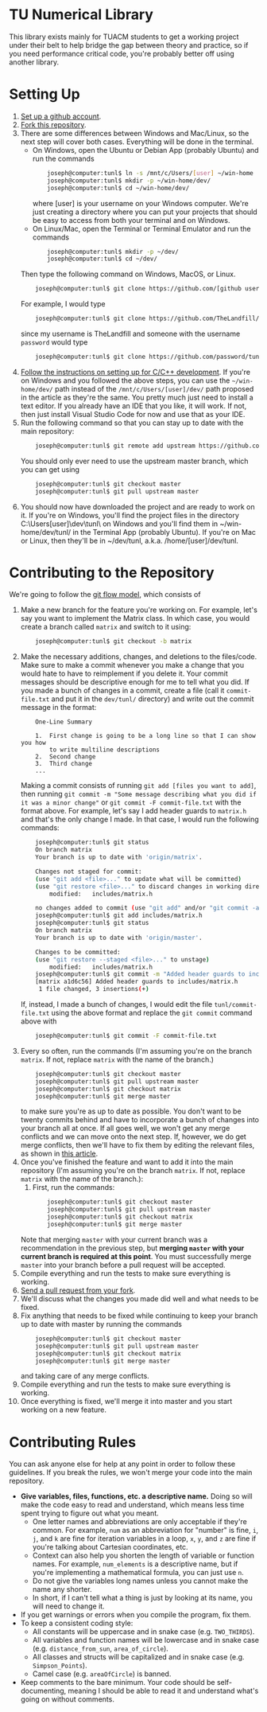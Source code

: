 # TU Numerical Library

This library exists mainly for TUACM students to get a working project under
their belt to help bridge the gap between theory and practice, so if you need
performance critical code, you're probably better off using another library.

# Setting Up

1.	[Set up a github account](https://git-scm.com/book/en/v2/GitHub-Account-Setup-and-Configuration).
1.	[Fork this repository](https://guides.github.com/activities/forking/).
1.	There are some differences between Windows and Mac/Linux, so the next step
	will cover both cases. Everything will be done in the terminal.
	-	On Windows, open the Ubuntu or Debian App (probably Ubuntu) and run the
		commands
		```bash
			joseph@computer:tunl$ ln -s /mnt/c/Users/[user] ~/win-home
			joseph@computer:tunl$ mkdir -p ~/win-home/dev/
			joseph@computer:tunl$ cd ~/win-home/dev/
		```
		where [user] is your username on your Windows computer. We're just
		creating a directory where you can put your projects that should be easy
		to access from both your terminal and on Windows.
	-	On Linux/Mac, open the Terminal or Terminal Emulator and run the
		commands
		```bash
			joseph@computer:tunl$ mkdir -p ~/dev/
			joseph@computer:tunl$ cd ~/dev/
		```
	Then type the following command on Windows, MacOS, or Linux.
	```bash
		joseph@computer:tunl$ git clone https://github.com/[github username]/tunl.git
	```
	For example, I would type
	```bash
		joseph@computer:tunl$ git clone https://github.com/TheLandfill/tunl.git
	```
	since my username is TheLandfill and someone with the username `password` would
	type
	```bash
		joseph@computer:tunl$ git clone https://github.com/password/tunl.git
	```
1.	[Follow the instructions on setting up for C/C++ development](https://tuacm.com/blog/c-language/compilers-and-ides/#which-ide-to-use).
	If you're on Windows and you followed the above steps, you can use the
	`~/win-home/dev/` path instead of the `/mnt/c/Users/[user]/dev/` path
	proposed in the article as they're the same. You pretty much just need to
	install a text editor. If you already have an IDE that you like, it will
	work. If not, then just install Visual Studio Code for now and use that as
	your IDE.
1.	Run the following command so that you can stay up to date with the main
	repository:
	```bash
		joseph@computer:tunl$ git remote add upstream https://github.com/TheLandfill/tunl.git
	```
	You should only ever need to use the upstream master branch, which you can
	get using
	```bash
		joseph@computer:tunl$ git checkout master
		joseph@computer:tunl$ git pull upstream master
	```
1.  You should now have downloaded the project and are ready to work on it. If
	you're on Windows, you'll find the project files in the directory
	C:\Users\[user]\dev\tunl\ on Windows and you'll find them in
	~/win-home/dev/tunl/ in the Terminal App (probably Ubuntu). If you're on Mac
	or Linux, then they'll be in ~/dev/tunl, a.k.a. /home/[user]/dev/tunl.

# Contributing to the Repository

We're going to follow the [git flow
model](https://guides.github.com/introduction/flow/), which consists of
1.	Make a new branch for the feature you're working on. For example, let's say
	you want to implement the Matrix class. In which case, you would create a
	branch called `matrix` and switch to it using:
	```bash
		joseph@computer:tunl$ git checkout -b matrix
	```
1.	Make the necessary additions, changes, and deletions to the files/code. Make
	sure to make a commit whenever you make a change that you would hate to have
	to reimplement if you delete it. Your commit messages should be descriptive
	enough for me to tell what you did. If you made a bunch of changes in a
	commit, create a file (call it `commit-file.txt` and put it in the `dev/tunl/`
	directory) and write out the commit message in the format:
	```text
		One-Line Summary

		1.	First change is going to be a long line so that I can show you how
			to write multiline descriptions
		2.	Second change
		3.	Third change
		...
	```
	Making a commit consists of running `git add [files you want to add]`, then
	running `git commit -m "Some message describing what you did if it was a
	minor change"` or `git commit -F commit-file.txt` with the format above. For
	example, let's say I add header guards to `matrix.h` and that's the only
	change I made. In that case, I would run the following commands:
	```bash
		joseph@computer:tunl$ git status
		On branch matrix
		Your branch is up to date with 'origin/matrix'.

		Changes not staged for commit:
		(use "git add <file>..." to update what will be committed)
		(use "git restore <file>..." to discard changes in working directory)
			modified:   includes/matrix.h

		no changes added to commit (use "git add" and/or "git commit -a")
		joseph@computer:tunl$ git add includes/matrix.h
		joseph@computer:tunl$ git status
		On branch matrix
		Your branch is up to date with 'origin/master'.

		Changes to be committed:
		(use "git restore --staged <file>..." to unstage)
			modified:   includes/matrix.h
		joseph@computer:tunl$ git commit -m "Added header guards to includes/matrix.h"
		[matrix a1d6c56] Added header guards to includes/matrix.h
		 1 file changed, 3 insertions(+)
	```
	If, instead, I made a bunch of changes, I would edit the file
	`tunl/commit-file.txt` using the above format and replace the `git commit`
	command above with
	```bash
		joseph@computer:tunl$ git commit -F commit-file.txt
	```
1.	Every so often, run the commands (I'm assuming you're on the branch
	`matrix`. If not, replace `matrix` with the name of the branch.)
	```bash
		joseph@computer:tunl$ git checkout master
		joseph@computer:tunl$ git pull upstream master
		joseph@computer:tunl$ git checkout matrix
		joseph@computer:tunl$ git merge master
	```
	to make sure you're as up to date as possible. You don't want to be twenty
	commits behind and have to incorporate a bunch of changes into your branch
	all at once. If all goes well, we won't get any merge conflicts and we can
	move onto the next step. If, however, we do get merge conflicts, then we'll
	have to fix them by editing the relevant files, as shown in [this
	article](https://opensource.com/article/20/4/git-merge-conflict).
1.	Once you've finished the feature and want to add it into the main
	repository (I'm assuming you're on the branch `matrix`. If not, replace
	`matrix` with the name of the branch.):
	1.	First, run the commands:
		```bash
			joseph@computer:tunl$ git checkout master
			joseph@computer:tunl$ git pull upstream master
			joseph@computer:tunl$ git checkout matrix
			joseph@computer:tunl$ git merge master
		```
	Note that merging `master` with your current branch was a recommendation in
	the previous step, but **merging `master` with your current branch is
	required at this point**. You must successfully merge `master` into your
	branch before a pull request will be accepted.
1.	Compile everything and run the tests to make sure everything is working.
1.	[Send a pull request from your fork](https://help.github.com/en/github/collaborating-with-issues-and-pull-requests/creating-a-pull-request-from-a-fork).
1.	We'll discuss what the changes you made did well and what needs to be fixed.
1.	Fix anything that needs to be fixed while continuing to keep your branch up
	to date with master by running the commands
	```bash
		joseph@computer:tunl$ git checkout master
		joseph@computer:tunl$ git pull upstream master
		joseph@computer:tunl$ git checkout matrix
		joseph@computer:tunl$ git merge master
	```
	and taking care of any merge conflicts.
1.	Compile everything and run the tests to make sure everything is working.
1.	Once everything is fixed, we'll merge it into master and you start working
	on a new feature.

# Contributing Rules

You can ask anyone else for help at any point in order to follow these
guidelines. If you break the rules, we won't merge your code into the main
repository.

-	**Give variables, files, functions, etc. a descriptive name.** Doing so will
	make the code easy to read and understand, which means less time spent
	trying to figure out what you meant.
	-	One letter names and abbreviations are only acceptable if they're
		common. For example, `num` as an abbreviation for "number" is fine, `i`,
		`j`, and `k` are fine for iteration variables in a loop, `x`, `y`, and
		`z` are fine if you're talking about Cartesian coordinates, etc.
	-	Context can also help you shorten the length of variable or function
		names. For example, `num_elements` is a descriptive name, but if you're
		implementing a mathematical formula, you can just use `n`.
	-	Do not give the variables long names unless you cannot make the name any
		shorter.
	-	In short, if I can't tell what a thing is just by looking at its name,
		you will need to change it.
-	If you get warnings or errors when you compile the program, fix them.
-	To keep a consistent coding style:
	-	All constants will be uppercase and in snake case (e.g. `TWO_THIRDS`).
	-	All variables and function names will be lowercase and in snake case
		(e.g. `distance_from_sun`, `area_of_circle`).
	-	All classes and structs will be capitalized and in snake case (e.g.
		`Simpson_Points`).
	-	Camel case (e.g. `areaOfCircle`) is banned.
-	Keep comments to the bare minimum. Your code should be self-documenting,
	meaning I should be able to read it and understand what's going on without
	comments.
